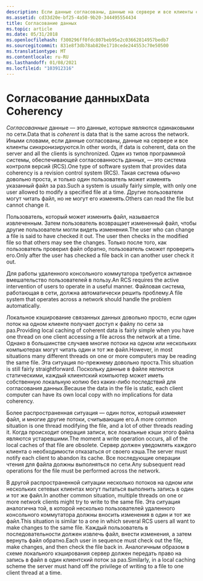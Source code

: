 ```yaml
---
description: Если данные согласованы, данные на сервере и все клиенты синхронизируются. Один из типов программной системы, обеспечивающей согласованность данных, — это система контроля версий (RCS).
ms.assetid: cd33d20e-bf25-4a50-9b20-344495554434
title: Согласование данных
ms.topic: article
ms.date: 05/31/2018
ms.openlocfilehash: f300296ff0fdc807beb95e2c03662814957bedb7
ms.sourcegitcommit: 831e8f3db78ab820e1710cede244553c70e50500
ms.translationtype: MT
ms.contentlocale: ru-RU
ms.lasthandoff: 01/08/2021
ms.locfileid: "103912316"
---
```

# <a name="data-coherency"></a><span data-ttu-id="5dd1f-104">Согласование данных</span><span class="sxs-lookup"><span data-stu-id="5dd1f-104">Data Coherency</span></span>

<span data-ttu-id="5dd1f-105">*Согласованные* данные — это данные, которые являются одинаковыми по сети.</span><span class="sxs-lookup"><span data-stu-id="5dd1f-105">Data that is *coherent* is data that is the same across the network.</span></span> <span data-ttu-id="5dd1f-106">Иными словами, если данные согласованы, данные на сервере и все клиенты синхронизируются.</span><span class="sxs-lookup"><span data-stu-id="5dd1f-106">In other words, if data is coherent, data on the server and all the clients is synchronized.</span></span> <span data-ttu-id="5dd1f-107">Один из типов программной системы, обеспечивающей согласованность данных, — это система контроля версий (RCS).</span><span class="sxs-lookup"><span data-stu-id="5dd1f-107">One type of software system that provides data coherency is a revision control system (RCS).</span></span> <span data-ttu-id="5dd1f-108">Такая система обычно довольно проста, и только один пользователь может изменять указанный файл за раз.</span><span class="sxs-lookup"><span data-stu-id="5dd1f-108">Such a system is usually fairly simple, with only one user allowed to modify a specified file at a time.</span></span> <span data-ttu-id="5dd1f-109">Другие пользователи могут читать файл, но не могут его изменять.</span><span class="sxs-lookup"><span data-stu-id="5dd1f-109">Others can read the file but cannot change it.</span></span>

<span data-ttu-id="5dd1f-110">Пользователь, который может изменить файл, называется извлеченным. Затем пользователь возвращает измененный файл, чтобы другие пользователи могли видеть изменения.</span><span class="sxs-lookup"><span data-stu-id="5dd1f-110">The user who can change a file is said to have checked it out. The user then checks in the modified file so that others may see the changes.</span></span> <span data-ttu-id="5dd1f-111">Только после того, как пользователь проверил файл обратно, пользователь сможет проверить его.</span><span class="sxs-lookup"><span data-stu-id="5dd1f-111">Only after the user has checked a file back in can another user check it out.</span></span>

<span data-ttu-id="5dd1f-112">Для работы удаленного консольного коммутатора требуется активное вмешательство пользователей в пользу.</span><span class="sxs-lookup"><span data-stu-id="5dd1f-112">An RCS requires the active intervention of users to operate in a useful manner.</span></span> <span data-ttu-id="5dd1f-113">Файловая система, работающая в сети, должна автоматически решить проблему.</span><span class="sxs-lookup"><span data-stu-id="5dd1f-113">A file system that operates across a network should handle the problem automatically.</span></span>

<span data-ttu-id="5dd1f-114">Локальное кэширование связанных данных довольно просто, если один поток на одном клиенте получает доступ к файлу по сети за раз.</span><span class="sxs-lookup"><span data-stu-id="5dd1f-114">Providing local caching of coherent data is fairly simple when you have one thread on one client accessing a file across the network at a time.</span></span> <span data-ttu-id="5dd1f-115">Однако в большинстве случаев многие потоки на одном или нескольких компьютерах могут читать один и тот же файл.</span><span class="sxs-lookup"><span data-stu-id="5dd1f-115">However, in most situations many different threads on one or more computers may be reading the same file.</span></span> <span data-ttu-id="5dd1f-116">Эта ситуация по-прежнему довольно проста.</span><span class="sxs-lookup"><span data-stu-id="5dd1f-116">This situation is still fairly straightforward.</span></span> <span data-ttu-id="5dd1f-117">Поскольку данные в файле являются статическими, каждый клиентский компьютер может иметь собственную локальную копию без каких-либо последствий для согласования данных.</span><span class="sxs-lookup"><span data-stu-id="5dd1f-117">Because the data in the file is static, each client computer can have its own local copy with no implications for data coherency.</span></span>

<span data-ttu-id="5dd1f-118">Более распространенная ситуация — один поток, который изменяет файл, и многие другие потоки, считывающие его.</span><span class="sxs-lookup"><span data-stu-id="5dd1f-118">A more common situation is one thread modifying the file, and a lot of other threads reading it.</span></span> <span data-ttu-id="5dd1f-119">Когда происходит операция записи, все локальные кэши этого файла являются устаревшими.</span><span class="sxs-lookup"><span data-stu-id="5dd1f-119">The moment a write operation occurs, all of the local caches of that file are obsolete.</span></span> <span data-ttu-id="5dd1f-120">Сервер должен уведомлять каждого клиента о необходимости отказаться от своего кэша.</span><span class="sxs-lookup"><span data-stu-id="5dd1f-120">The server must notify each client to abandon its cache.</span></span> <span data-ttu-id="5dd1f-121">Все последующие операции чтения для файла должны выполняться по сети.</span><span class="sxs-lookup"><span data-stu-id="5dd1f-121">Any subsequent read operations for the file must be performed across the network.</span></span>

<span data-ttu-id="5dd1f-122">В другой распространенной ситуации несколько потоков на одном или нескольких сетевых клиентах могут пытаться выполнить запись в один и тот же файл.</span><span class="sxs-lookup"><span data-stu-id="5dd1f-122">In another common situation, multiple threads on one or more network clients might try to write to the same file.</span></span> <span data-ttu-id="5dd1f-123">Эта ситуация аналогична той, в которой несколько пользователей удаленного консольного коммутатора должны вносить изменения в один и тот же файл.</span><span class="sxs-lookup"><span data-stu-id="5dd1f-123">This situation is similar to a one in which several RCS users all want to make changes to the same file.</span></span> <span data-ttu-id="5dd1f-124">Каждый пользователь в последовательности должен извлечь файл, внести изменения, а затем вернуть файл обратно.</span><span class="sxs-lookup"><span data-stu-id="5dd1f-124">Each user in sequence must check out the file, make changes, and then check the file back in.</span></span> <span data-ttu-id="5dd1f-125">Аналогичным образом в схеме локального кэширования сервер должен передать право на запись в файл в один клиентский поток за раз.</span><span class="sxs-lookup"><span data-stu-id="5dd1f-125">Similarly, in a local caching scheme the server must hand off the privilege of writing to a file to one client thread at a time.</span></span>

 

 



